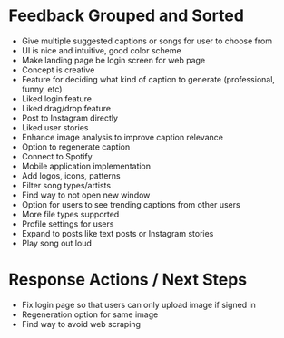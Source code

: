 # Feedback Grouped and Sorted
- Give multiple suggested captions or songs for user to choose from
- UI is nice and intuitive, good color scheme
- Make landing page be login screen for web page
- Concept is creative
- Feature for deciding what kind of caption to generate (professional, funny, etc)
- Liked login feature
- Liked drag/drop feature
- Post to Instagram directly
- Liked user stories
- Enhance image analysis to improve caption relevance
- Option to regenerate caption
- Connect to Spotify
- Mobile application implementation
- Add logos, icons, patterns
- Filter song types/artists
- Find way to not open new window
- Option for users to see trending captions from other users
- More file types supported
- Profile settings for users
- Expand to posts like text posts or Instagram stories
- Play song out loud

# Response Actions / Next Steps
- Fix login page so that users can only upload image if signed in
- Regeneration option for same image 
- Find way to avoid web scraping
